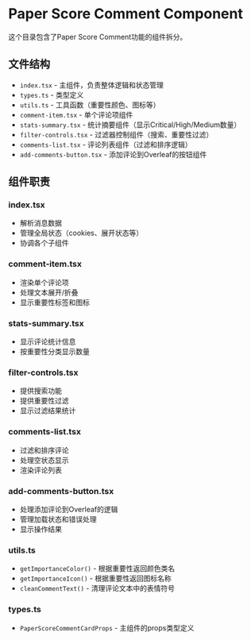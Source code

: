 # Paper Score Comment Component

这个目录包含了Paper Score Comment功能的组件拆分。

## 文件结构

- `index.tsx` - 主组件，负责整体逻辑和状态管理
- `types.ts` - 类型定义
- `utils.ts` - 工具函数（重要性颜色、图标等）
- `comment-item.tsx` - 单个评论项组件
- `stats-summary.tsx` - 统计摘要组件（显示Critical/High/Medium数量）
- `filter-controls.tsx` - 过滤器控制组件（搜索、重要性过滤）
- `comments-list.tsx` - 评论列表组件（过滤和排序逻辑）
- `add-comments-button.tsx` - 添加评论到Overleaf的按钮组件

## 组件职责

### index.tsx

- 解析消息数据
- 管理全局状态（cookies、展开状态等）
- 协调各个子组件

### comment-item.tsx

- 渲染单个评论项
- 处理文本展开/折叠
- 显示重要性标签和图标

### stats-summary.tsx

- 显示评论统计信息
- 按重要性分类显示数量

### filter-controls.tsx

- 提供搜索功能
- 提供重要性过滤
- 显示过滤结果统计

### comments-list.tsx

- 过滤和排序评论
- 处理空状态显示
- 渲染评论列表

### add-comments-button.tsx

- 处理添加评论到Overleaf的逻辑
- 管理加载状态和错误处理
- 显示操作结果

### utils.ts

- `getImportanceColor()` - 根据重要性返回颜色类名
- `getImportanceIcon()` - 根据重要性返回图标名称
- `cleanCommentText()` - 清理评论文本中的表情符号

### types.ts

- `PaperScoreCommentCardProps` - 主组件的props类型定义
